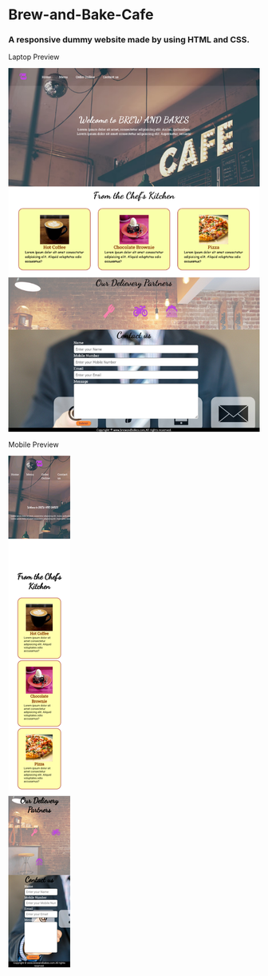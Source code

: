 # Brew-and-Bake-Cafe
 
 
 ###  A responsive dummy website made by using HTML and CSS.
 
 Laptop Preview
 
 ![Alt text](https://github.com/solankirishav21/Brew-and-Bake-Cafe/blob/main/preview/laptop.png)
 
 Mobile Preview
 
 ![Alt text](https://github.com/solankirishav21/Brew-and-Bake-Cafe/blob/main/preview/mobile.PNG)
